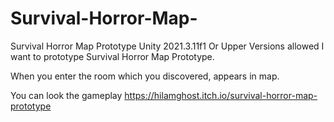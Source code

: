 # Survival-Horror-Map-
Survival Horror Map Prototype
Unity 2021.3.11f1 Or Upper Versions allowed
I want to prototype Survival Horror Map Prototype. 

When you enter the room which you  discovered, appears in  map.

You can look the gameplay
https://hilamghost.itch.io/survival-horror-map-prototype
